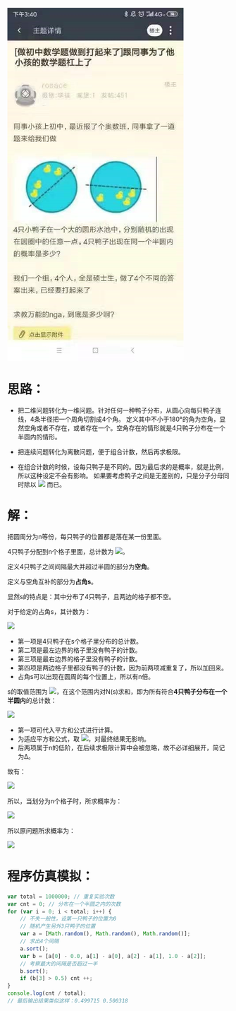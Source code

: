 ![](半池鸭子问题.jpg)

# 思路：

- 把二维问题转化为一维问题。针对任何一种鸭子分布，从圆心向每只鸭子连线，4条半径把一个周角切割成4个角。
定义其中不小于180°的角为空角，显然空角或者不存在，或者存在一个。空角存在的情形就是4只鸭子分布在一个半圆内的情形。

- 把连续问题转化为离散问题，便于组合计数，然后再求极限。

- 在组合计数的时候，设每只鸭子是不同的。因为最后求的是概率，就是比例，所以这种设定不会有影响。
如果要考虑鸭子之间是无差别的，只是分子分母同时除以 ![](https://latex.codecogs.com/gif.latex?P_4^4=4!) 而已。

# 解：

把圆周分为n等份，每只鸭子的位置都是落在某一份里面。

4只鸭子分配到n个格子里面，总计数为 ![](https://latex.codecogs.com/gif.latex?A=n^{4})。

定义4只鸭子之间间隔最大并超过半圆的部分为**空角**。

定义与空角互补的部分为**占角s**。

显然s的特点是：其中分布了4只鸭子，且两边的格子都不空。

对于给定的占角s，其计数为：

![](https://latex.codecogs.com/gif.latex?N%28s%29=%28s^4-{%28s-1%29}^4-{%28s-1%29}^4+{%28s-2%29}^4%29n=%2812s^2-24s+14%29n)
- 第一项是4只鸭子在s个格子里分布的总计数。
- 第二项是最左边界的格子里没有鸭子的计数。
- 第三项是最右边界的格子里没有鸭子的计数。
- 第四项是两边格子里都没有鸭子的计数，因为前两项减重复了，所以加回来。
- 占角s可以出现在圆周的每个位置上，所以有n倍。

s的取值范围为 ![](https://latex.codecogs.com/gif.latex?0\rightarrow\frac{n}{2})，在这个范围内对N(s)求和，即为所有符合**4只鸭子分布在一个半圆内**的总计数：

![](https://latex.codecogs.com/gif.latex?B=\sum_{s=1}^{\frac{n}{2}}%2812s^2-24s+14%29n=12n\sum_{s=1}^{\frac{n}{2}}s^2-24n\sum_{s=1}^{\frac{n}{2}}s+14n\sum_{s=1}^{\frac{n}{2}}1)
- 第一项可代入平方和公式进行计算。
- 为适应平方和公式，取 ![](https://latex.codecogs.com/gif.latex?s=1\rightarrow\frac{n}{2})，对最终结果无影响。
- 后两项属于n的低阶，在后续求极限计算中会被忽略，故不必详细展开，简记为Δ。

故有：

![](https://latex.codecogs.com/gif.latex?B=12n\frac{\frac{n}{2}%28\frac{n}{2}+1%29%282\frac{n}{2}+1%29}{6}+\triangle=\frac{n^2%28n+2%29%28n+1%29}{2}+\triangle)

所以，当划分为n个格子时，所求概率为：

![](https://latex.codecogs.com/gif.latex?p%28n%29=\frac{B}{A}=\frac{\frac{n^2%28n+2%29%28n+1%29}{2}+\triangle}{n^4}=\frac{n^4+3n^3+2n^2+\triangle}{2n^4})

所以原问题所求概率为：

![](https://latex.codecogs.com/gif.latex?P=\lim_{n\rightarrow\infty}p%28n%29=\lim_{n\rightarrow\infty}\frac{n^4+3n^3+2n^2+\triangle}{2n^4}=\frac{1}{2})

# 程序仿真模拟：

```javascript
var total = 1000000; // 重复实验次数
var cnt = 0; // 分布在一个半圆之内的次数
for (var i = 0; i < total; i++) {
	// 不失一般性，设第一只鸭子的位置为0
	// 随机产生另外3只鸭子的位置
	var a = [Math.random(), Math.random(), Math.random()];
	// 求出4个间隔
	a.sort();
	var b = [a[0] - 0.0, a[1] - a[0], a[2] - a[1], 1.0 - a[2]];
	// 考察最大的间隔是否超过一半
	b.sort();
	if (b[3] > 0.5) cnt ++;
}
console.log(cnt / total);
// 最后输出结果类似这样：0.499715 0.500318
```
